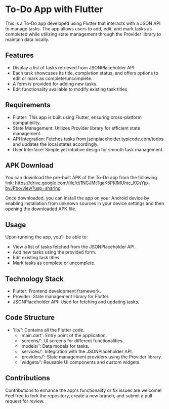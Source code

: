 # To-Do App with Flutter

This is a To-Do app developed using Flutter that interacts with a JSON API to manage tasks. The app allows users to add, edit, and mark tasks as completed while utilizing state management through the Provider library to maintain data locally.

## Features
- Display a list of tasks retrieved from JSONPlaceholder API.
- Each task showcases its title, completion status, and offers options to edit or mark as complete/uncomplete.
- A form is provided for adding new tasks.
- Edit functionality available to modify existing task titles

## Requirements
- Flutter: This app is built using Flutter, ensuring cross-platform compatibility.
- State Management: Utilizes Provider library for efficient state management.
- API Integration: Fetches tasks from jsonplaceholder.typicode.com/todos and updates the local states accordingly.
- User Interface: Simple yet intuitive design for smooth task management.

## APK Download
You can download the pre-built APK of the To-Do app from the following link:
https://drive.google.com/file/d/1NGJMtTgaK5PKlMUhtc_KGsYjp-byJPbo/view?usp=sharing

Once downloaded, you can install the app on your Android device by enabling installation from unknown sources in your device settings and then opening the downloaded APK file.


## Usage
Upon running the app, you'll be able to:
- View a list of tasks fetched from the JSONPlaceholder API.
- Add new tasks using the provided form.
- Edit existing task titles.
- Mark tasks as complete or uncomplete.

## Technology Stack
- Flutter: Frontend development framework.
- Provider: State management library for Flutter.
- JSONPlaceholder API: Used for fetching and updating tasks.

## Code Structure
- 'lib/': Contains all the Flutter code.
  - 'main.dart': Entry point of the application.
  - 'screens/': UI screens for different functionalities.
  - 'models/': Data models for tasks.
  - 'services/': Integration with the JSONPlaceholder API.
  - 'providers/': State management providers using the Provider library.
  - 'widgets/': Reusable UI components and custom widgets.

## Contributions
Contributions to enhance the app's functionality or fix issues are welcome! Feel free to fork the repository, create a new branch, and submit a pull request for review.

